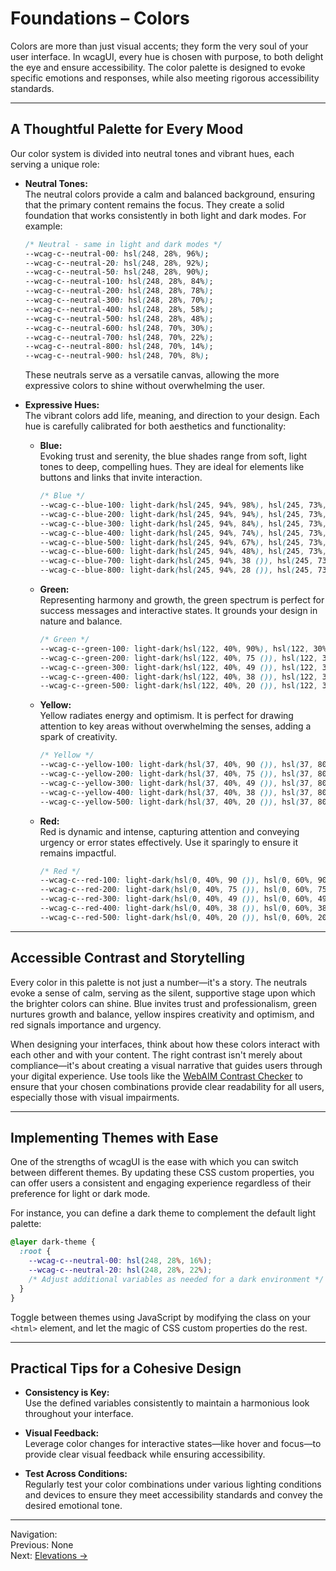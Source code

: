 # Foundations – Colors

Colors are more than just visual accents; they form the very soul of your user interface. In wcagUI, every hue is chosen with purpose, to both delight the eye and ensure accessibility. The color palette is designed to evoke specific emotions and responses, while also meeting rigorous accessibility standards.

---

## A Thoughtful Palette for Every Mood

Our color system is divided into neutral tones and vibrant hues, each serving a unique role:

- **Neutral Tones:**  
  The neutral colors provide a calm and balanced background, ensuring that the primary content remains the focus. They create a solid foundation that works consistently in both light and dark modes. For example:

  ```css
  /* Neutral - same in light and dark modes */
  --wcag-c--neutral-00: hsl(248, 28%, 96%);
  --wcag-c--neutral-20: hsl(248, 28%, 92%);
  --wcag-c--neutral-50: hsl(248, 28%, 90%);
  --wcag-c--neutral-100: hsl(248, 28%, 84%);
  --wcag-c--neutral-200: hsl(248, 28%, 78%);
  --wcag-c--neutral-300: hsl(248, 28%, 70%);
  --wcag-c--neutral-400: hsl(248, 28%, 58%);
  --wcag-c--neutral-500: hsl(248, 28%, 48%);
  --wcag-c--neutral-600: hsl(248, 70%, 30%);
  --wcag-c--neutral-700: hsl(248, 70%, 22%);
  --wcag-c--neutral-800: hsl(248, 70%, 14%);
  --wcag-c--neutral-900: hsl(248, 70%, 8%);
  ```

  These neutrals serve as a versatile canvas, allowing the more expressive colors to shine without overwhelming the user.

- **Expressive Hues:**  
  The vibrant colors add life, meaning, and direction to your design. Each hue is carefully calibrated for both aesthetics and functionality:

  - **Blue:**  
    Evoking trust and serenity, the blue shades range from soft, light tones to deep, compelling hues. They are ideal for elements like buttons and links that invite interaction.

    ```css
    /* Blue */
    --wcag-c--blue-100: light-dark(hsl(245, 94%, 98%), hsl(245, 73%, 98%));
    --wcag-c--blue-200: light-dark(hsl(245, 94%, 94%), hsl(245, 73%, 94%));
    --wcag-c--blue-300: light-dark(hsl(245, 94%, 84%), hsl(245, 73%, 84%));
    --wcag-c--blue-400: light-dark(hsl(245, 94%, 74%), hsl(245, 73%, 74%));
    --wcag-c--blue-500: light-dark(hsl(245, 94%, 67%), hsl(245, 73%, 67%));
    --wcag-c--blue-600: light-dark(hsl(245, 94%, 48%), hsl(245, 73%, 48%));
    --wcag-c--blue-700: light-dark(hsl(245, 94%, 38 ()), hsl(245, 73%, 38%));
    --wcag-c--blue-800: light-dark(hsl(245, 94%, 28 ()), hsl(245, 73%, 28%));
    ```

  - **Green:**  
    Representing harmony and growth, the green spectrum is perfect for success messages and interactive states. It grounds your design in nature and balance.

    ```css
    /* Green */
    --wcag-c--green-100: light-dark(hsl(122, 40%, 90%), hsl(122, 30%, 90%));
    --wcag-c--green-200: light-dark(hsl(122, 40%, 75 ()), hsl(122, 30%, 75%));
    --wcag-c--green-300: light-dark(hsl(122, 40%, 49 ()), hsl(122, 30%, 49%));
    --wcag-c--green-400: light-dark(hsl(122, 40%, 38 ()), hsl(122, 30%, 38%));
    --wcag-c--green-500: light-dark(hsl(122, 40%, 20 ()), hsl(122, 30%, 20%));
    ```

  - **Yellow:**  
    Yellow radiates energy and optimism. It is perfect for drawing attention to key areas without overwhelming the senses, adding a spark of creativity.

    ```css
    /* Yellow */
    --wcag-c--yellow-100: light-dark(hsl(37, 40%, 90 ()), hsl(37, 80%, 90%));
    --wcag-c--yellow-200: light-dark(hsl(37, 40%, 75 ()), hsl(37, 80%, 75%));
    --wcag-c--yellow-300: light-dark(hsl(37, 40%, 49 ()), hsl(37, 80%, 49%));
    --wcag-c--yellow-400: light-dark(hsl(37, 40%, 38 ()), hsl(37, 80%, 38%));
    --wcag-c--yellow-500: light-dark(hsl(37, 40%, 20 ()), hsl(37, 80%, 20%));
    ```

  - **Red:**  
    Red is dynamic and intense, capturing attention and conveying urgency or error states effectively. Use it sparingly to ensure it remains impactful.

    ```css
    /* Red */
    --wcag-c--red-100: light-dark(hsl(0, 40%, 90 ()), hsl(0, 60%, 90%));
    --wcag-c--red-200: light-dark(hsl(0, 40%, 75 ()), hsl(0, 60%, 75%));
    --wcag-c--red-300: light-dark(hsl(0, 40%, 49 ()), hsl(0, 60%, 49%));
    --wcag-c--red-400: light-dark(hsl(0, 40%, 38 ()), hsl(0, 60%, 38%));
    --wcag-c--red-500: light-dark(hsl(0, 40%, 20 ()), hsl(0, 60%, 20%));
    ```

---

## Accessible Contrast and Storytelling

Every color in this palette is not just a number—it's a story. The neutrals evoke a sense of calm, serving as the silent, supportive stage upon which the brighter colors can shine. Blue invites trust and professionalism, green nurtures growth and balance, yellow inspires creativity and optimism, and red signals importance and urgency.

When designing your interfaces, think about how these colors interact with each other and with your content. The right contrast isn't merely about compliance—it's about creating a visual narrative that guides users through your digital experience. Use tools like the [WebAIM Contrast Checker](https://webaim.org/resources/contrastchecker/) to ensure that your chosen combinations provide clear readability for all users, especially those with visual impairments.

---

## Implementing Themes with Ease

One of the strengths of wcagUI is the ease with which you can switch between different themes. By updating these CSS custom properties, you can offer users a consistent and engaging experience regardless of their preference for light or dark mode.

For instance, you can define a dark theme to complement the default light palette:

```css
@layer dark-theme {
  :root {
    --wcag-c--neutral-00: hsl(248, 28%, 16%);
    --wcag-c--neutral-20: hsl(248, 28%, 22%);
    /* Adjust additional variables as needed for a dark environment */
  }
}
```

Toggle between themes using JavaScript by modifying the class on your `<html>` element, and let the magic of CSS custom properties do the rest.

---

## Practical Tips for a Cohesive Design

- **Consistency is Key:**  
  Use the defined variables consistently to maintain a harmonious look throughout your interface.

- **Visual Feedback:**  
  Leverage color changes for interactive states—like hover and focus—to provide clear visual feedback while ensuring accessibility.

- **Test Across Conditions:**  
  Regularly test your color combinations under various lighting conditions and devices to ensure they meet accessibility standards and convey the desired emotional tone.

---

Navigation:  
Previous: None  
Next: [Elevations →](./foundations-elevations.html)
